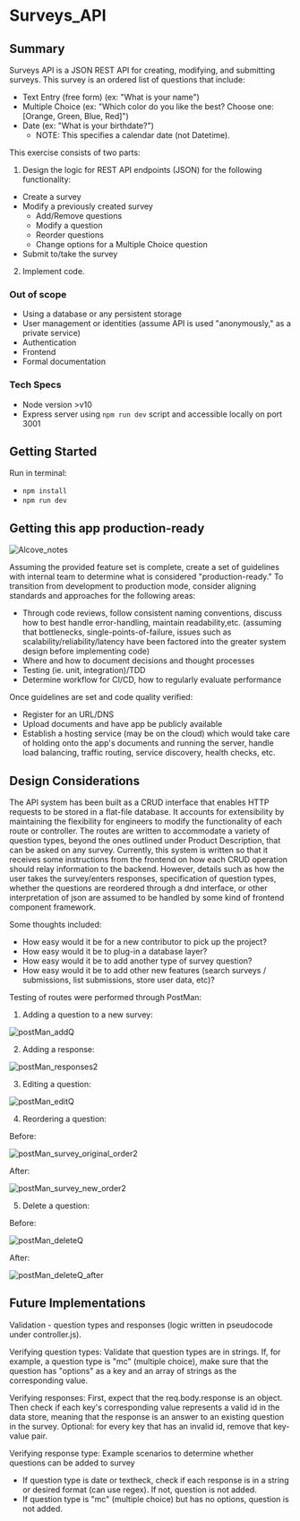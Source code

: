 # Surveys_API

## Summary
Surveys API is a JSON REST API for creating, modifying, and submitting surveys.  This survey is an ordered list of questions that include:
- Text Entry (free form) (ex: "What is your name")
- Multiple Choice (ex: "Which color do you like the best? Choose one: [Orange, Green, Blue, Red]")
- Date (ex: "What is your birthdate?")
  - NOTE: This specifies a calendar date (not Datetime).

This exercise consists of two parts:
1. Design the logic for REST API endpoints (JSON) for the following functionality:
- Create a survey
- Modify a previously created survey
  - Add/Remove questions
  - Modify a question
  - Reorder questions
  - Change options for a Multiple Choice question
- Submit to/take the survey

2. Implement code.

### Out of scope
- Using a database or any persistent storage
- User management or identities (assume API is used "anonymously," as a private service)
- Authentication
- Frontend
- Formal documentation

### Tech Specs
- Node version >v10
- Express server using `npm run dev` script and accessible locally on port 3001

## Getting Started
Run in terminal:
- `npm install`
- `npm run dev`

## Getting this app production-ready

![Alcove_notes](https://user-images.githubusercontent.com/74384669/121419744-26621d00-c921-11eb-9b32-c45a6786f022.png)

Assuming the provided feature set is complete, create a set of guidelines with internal team to determine what is considered "production-ready."  To transition from development to production mode, consider aligning standards and approaches for the following areas:
- Through code reviews, follow consistent naming conventions, discuss how to best handle error-handling, maintain readability,etc. (assuming that bottlenecks, single-points-of-failure, issues such as scalability/reliability/latency have been factored into the greater system design before implementing code)
- Where and how to document decisions and thought processes
- Testing (ie. unit, integration)/TDD
- Determine workflow for CI/CD, how to regularly evaluate performance

Once guidelines are set and code quality verified:
- Register for an URL/DNS
- Upload documents and have app be publicly available
- Establish a hosting service (may be on the cloud) which would take care of holding onto the app's documents and running the server, handle load balancing, traffic routing, service discovery, health checks, etc.


## Design Considerations

The API system has been built as a CRUD interface that enables HTTP requests to be stored in a flat-file database.  It accounts for extensibility by maintaining the flexibility for engineers to modify the functionality of each route or controller. The routes are written to accommodate a variety of question types, beyond the ones outlined under Product Description, that can be asked on any survey.  Currently, this system is written so that it receives some instructions from the frontend on how each CRUD operation should relay information to the backend.  However, details such as how the user takes the survey/enters responses, specification of question types, whether the questions are reordered through a dnd interface, or other interpretation of json are assumed to be handled by some kind of frontend component framework.

Some thoughts included:
- How easy would it be for a new contributor to pick up the project?
- How easy would it be to plug-in a database layer? 
- How easy would it be to add another type of survey question?
- How easy would it be to add other new features (search surveys / submissions, list submissions, store user data, etc)?

Testing of routes were performed through PostMan:
1) Adding a question to a new survey:

![postMan_addQ](https://user-images.githubusercontent.com/74384669/121431490-519f3900-c92e-11eb-8cb5-463cabf22e53.PNG)

2) Adding a response:

![postMan_responses2](https://user-images.githubusercontent.com/74384669/121432963-36352d80-c930-11eb-96de-160b1a6f2402.PNG)

3) Editing a question:

![postMan_editQ](https://user-images.githubusercontent.com/74384669/121431682-91feb700-c92e-11eb-9f72-cecb60236acf.PNG)

4) Reordering a question:

Before:

![postMan_survey_original_order2](https://user-images.githubusercontent.com/74384669/121432264-4dbfe680-c92f-11eb-9fe7-268ef6e91430.PNG)

After:

![postMan_survey_new_order2](https://user-images.githubusercontent.com/74384669/121432279-52849a80-c92f-11eb-92b8-361c3e2fe51a.PNG)

5) Delete a question:

Before:

![postMan_deleteQ](https://user-images.githubusercontent.com/74384669/121432743-e9515700-c92f-11eb-8862-88d2b54acc91.PNG)

After:

![postMan_deleteQ_after](https://user-images.githubusercontent.com/74384669/121432754-ece4de00-c92f-11eb-9a66-6d82d486b7eb.PNG)


## Future Implementations

Validation - question types and responses (logic written in pseudocode under controller.js).

Verifying question types: Validate that question types are in strings.  If, for example, a question type is "mc" (multiple choice), make sure that the question has "options" as a key and an array of strings as the corresponding value.

Verifying responses: First, expect that the req.body.response is an object.  Then check if each key's corresponding value represents a valid id in the data store, meaning that the response is an answer to an existing question in the survey.  Optional: for every key that has an invalid id, remove that key-value pair.

Verifying response type: Example scenarios to determine whether questions can be added to survey
- If question type is date or textheck, check if each response is in a string or desired format (can use regex).  If not, question is not added.  
- If question type is "mc" (multiple choice) but has no options, question is not added.
